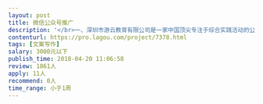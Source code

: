 ```yaml
---                
layout: post       
title: 微信公众号推广           
description: '</br>一、深圳市游云教育有限公司是一家中国顶尖专注于综合实践活动的公司，与中国野生动物保护协会达成协议，推动中国综合实践活动课程推广。创始人游云女士获得中国生态英雄称号，从事教育工作30年。</br>二、游云教育推出深圳市实践活动研学，国内外多地寒暑期研学旅行等项目</br>三、可参考产品：美国新泽西自然生态研学旅行、北京麋鹿苑珍稀动物全追踪等</br>四、要求：有一定写作基础、能戳中家长痛点、对综合实践活动有一定的理解</br>'     
contenturl: https://pro.lagou.com/project/7378.html      
tags: [文案写作]            
salary: 3000元以下          
publish_time: 2018-04-20 11:06:58         
review: 1861人                   
apply: 11人                   
recommend: 0人                   
time_range: 小于1周              
---                 
```

